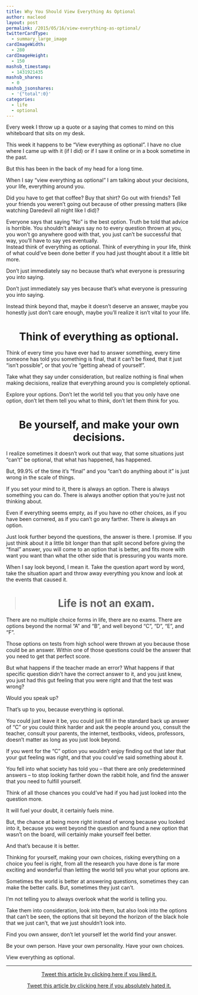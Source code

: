 ```yaml
---
title: Why You Should View Everything As Optional
author: macleod
layout: post
permalink: /2015/05/16/view-everything-as-optional/
twitterCardType:
  - summary_large_image
cardImageWidth:
  - 280
cardImageHeight:
  - 150
mashsb_timestamp:
  - 1431921435
mashsb_shares:
  - 0
mashsb_jsonshares:
  - '{"total":0}'
categories:
  - life
  - optional
---
```

Every week I throw up a quote or a saying that comes to mind on this whiteboard that sits on my desk.

This week it happens to be &#8220;View everything as optional&#8221;. I have no clue where I came up with it (if I did) or if I saw it online or in a book sometime in the past.

But this has been in the back of my head for a long time.

When I say &#8220;view everything as optional&#8221; I am talking about your decisions, your life, everything around you.

Did you have to get that coffee? Buy that shirt? Go out with friends? Tell your friends you weren&#8217;t going out because of other pressing matters (like watching Daredevil all night like I did)?

Everyone says that saying &#8220;No&#8221; is the best option. Truth be told that advice is horrible. You shouldn&#8217;t always say no to every question thrown at you, you won&#8217;t go anywhere good with that, you just can&#8217;t be successful that way, you&#8217;ll have to say yes eventually.  
Instead think of everything as optional. Think of everything in your life, think of what could&#8217;ve been done better if you had just thought about it a little bit more.

Don&#8217;t just immediately say no because that&#8217;s what everyone is pressuring you into saying.

Don&#8217;t just immediately say yes because that&#8217;s what everyone is pressuring you into saying.

Instead think beyond that, maybe it doesn&#8217;t deserve an answer, maybe you honestly just don&#8217;t care enough, maybe you&#8217;ll realize it isn&#8217;t vital to your life.

<h1 style="text-align: center;">
  Think of everything as optional.
</h1>

Think of every time you have ever had to answer something, every time someone has told you something is final, that it can&#8217;t be fixed, that it just &#8220;isn&#8217;t possible&#8221;, or that you&#8217;re &#8220;getting ahead of yourself&#8221;.

Take what they say under consideration, but realize nothing is final when making decisions, realize that everything around you is completely optional.

Explore your options. Don&#8217;t let the world tell you that you only have one option, don&#8217;t let them tell you what to think, don&#8217;t let them think for you.

<h1 style="text-align: center;">
  Be yourself, and make your own decisions.
</h1>

I realize sometimes it doesn&#8217;t work out that way, that some situations just &#8220;can&#8217;t&#8221; be optional, that what has happened, has happened.

But, 99.9% of the time it&#8217;s &#8220;final&#8221; and you &#8220;can&#8217;t do anything about it&#8221; is just wrong in the scale of things.

If you set your mind to it, there is always an option. There is always something you can do. There is always another option that you&#8217;re just not thinking about.

Even if everything seems empty, as if you have no other choices, as if you have been cornered, as if you can&#8217;t go any farther. There is always an option.

Just look further beyond the questions, the answer is there. I promise. If you just think about it a little bit longer than that split second before giving the &#8220;final&#8221; answer, you will come to an option that is better, and fits more with want you want than what the other side that is pressuring you wants more.

When I say look beyond, I mean it. Take the question apart word by word, take the situation apart and throw away everything you know and look at the events that caused it.

> <h1 style="text-align: center;">
>   Life is not an exam.
> </h1>

There are no multiple choice forms in life, there are no exams. There are options beyond the normal &#8220;A&#8221; and &#8220;B&#8221;, and well beyond &#8220;C&#8221;, &#8220;D&#8221;, &#8220;E&#8221;, and &#8220;F&#8221;.

Those options on tests from high school were thrown at you because those could be an answer. Within one of those questions could be the answer that you need to get that perfect score.

But what happens if the teacher made an error? What happens if that specific question didn&#8217;t have the correct answer to it, and you just knew, you just had this gut feeling that you were right and that the test was wrong?

Would you speak up?

That&#8217;s up to you, because everything is optional.

You could just leave it be, you could just fill in the standard back up answer of &#8220;C&#8221; or you could think harder and ask the people around you, consult the teacher, consult your parents, the internet, textbooks, videos, professors, doesn&#8217;t matter as long as you just look beyond.

If you went for the &#8220;C&#8221; option you wouldn&#8217;t enjoy finding out that later that your gut feeling was right, and that you could&#8217;ve said something about it.

You fell into what society has told you &#8211; that there are only predetermined answers &#8211; to stop looking farther down the rabbit hole, and find the answer that you need to fulfill yourself.

Think of all those chances you could&#8217;ve had if you had just looked into the question more.

It will fuel your doubt, it certainly fuels mine.

But, the chance at being more right instead of wrong because you looked into it, because you went beyond the question and found a new option that wasn&#8217;t on the board, will certainly make yourself feel better.

And that&#8217;s because it is better.

Thinking for yourself, making your own choices, risking everything on a choice you feel is right, from all the research you have done is far more exciting and wonderful than letting the world tell you what your options are.

Sometimes the world is better at answering questions, sometimes they can make the better calls. But, sometimes they just can&#8217;t.

I&#8217;m not telling you to always overlook what the world is telling you.

Take them into consideration, look into them, but also look into the options that can&#8217;t be seen, the options that sit beyond the horizon of the black hole that we just can&#8217;t, that we just shouldn&#8217;t look into.

Find you own answer, don&#8217;t let yourself let the world find your answer.

Be your own person. Have your own personality. Have your own choices.

View everything as optional.

* * *

<p style="text-align: center;">
  <a href="https://twitter.com/intent/tweet?text=I+loved+this+article+by+%40mxsawyer%2C+View+Everything+As+Optional+http%3A%2F%2Fmacleodsawyer.com%2F2015%2F05%2F16%2Fview-everything-as-optional%2F&source=mxsawyer&related=" target="_blank">Tweet this article by clicking here if you liked it.</a>
</p>

<p style="text-align: center;">
  <a href="https://twitter.com/intent/tweet?text=I+hated+this+article+by+%40mxsawyer%2C+View+Everything+As+Optional+http%3A%2F%2Fmacleodsawyer.com%2F2015%2F05%2F16%2Fview-everything-as-optional%2F&source=mxsawyer&related=" target="_blank">Tweet this article by clicking here if you absolutely hated it.</a>
</p>